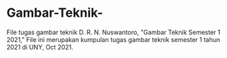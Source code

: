 # Gambar-Teknik-
File tugas gambar teknik
D. R. N. Nuswantoro, "Gambar Teknik Semester 1 2021," File ini merupakan kumpulan tugas gambar teknik semester 1 tahun 2021 di UNY, Oct 2021.
